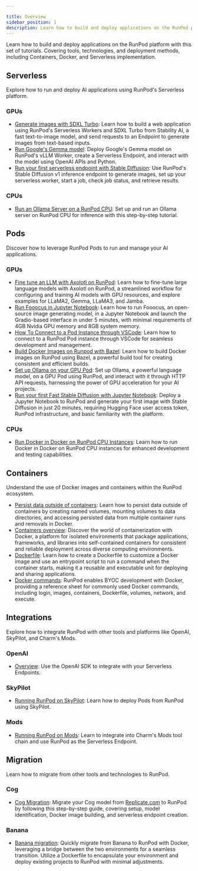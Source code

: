 ```yaml
---

title: Overview  
sidebar_position: 1  
description: Learn how to build and deploy applications on the RunPod platform with this set of tutorials. Covering tools, technologies, and deployment methods, including Containers, Docker, and Serverless implementation.
---
```


Learn how to build and deploy applications on the RunPod platform with this set of tutorials. Covering tools, technologies, and deployment methods, including Containers, Docker, and Serverless implementation.

## Serverless

Explore how to run and deploy AI applications using RunPod's Serverless platform.

### GPUs

- [Generate images with SDXL Turbo](/tutorials/serverless/generate-sdxl-turbo): Learn how to build a web application using RunPod's Serverless Workers and SDXL Turbo from Stability AI, a fast text-to-image model, and send requests to an Endpoint to generate images from text-based inputs.
- [Run Google's Gemma model](/tutorials/serverless/run-gemma-7b): Deploy Google's Gemma model on RunPod's vLLM Worker, create a Serverless Endpoint, and interact with the model using OpenAI APIs and Python.
- [Run your first serverless endpoint with Stable Diffusion](/tutorials/serverless/run-your-first): Use RunPod's Stable Diffusion v1 inference endpoint to generate images, set up your serverless worker, start a job, check job status, and retrieve results.

### CPUs

- [Run an Ollama Server on a RunPod CPU](/tutorials/serverless/run-ollama-inference): Set up and run an Ollama server on RunPod CPU for inference with this step-by-step tutorial.

## Pods

Discover how to leverage RunPod Pods to run and manage your AI applications.

### GPUs

- [Fine tune an LLM with Axolotl on RunPod](/tutorials/pods/fine-tune-llm-axolotl): Learn how to fine-tune large language models with Axolotl on RunPod, a streamlined workflow for configuring and training AI models with GPU resources, and explore examples for LLaMA2, Gemma, LLaMA3, and Jamba.
- [Run Fooocus in Jupyter Notebook](/tutorials/pods/run-fooocus): Learn how to run Fooocus, an open-source image generating model, in a Jupyter Notebook and launch the Gradio-based interface in under 5 minutes, with minimal requirements of 4GB Nvidia GPU memory and 8GB system memory.
- [How To Connect to a Pod Instance through VSCode](/tutorials/pods/connect-to-vscode): Learn how to connect to a RunPod Pod instance through VSCode for seamless development and management.
- [Build Docker Images on Runpod with Bazel](/tutorials/pods/build-docker-images): Learn how to build Docker images on RunPod using Bazel, a powerful build tool for creating consistent and efficient builds.
- [Set up Ollama on your GPU Pod](/tutorials/pods/run-ollama): Set up Ollama, a powerful language model, on a GPU Pod using RunPod, and interact with it through HTTP API requests, harnessing the power of GPU acceleration for your AI projects.
- [Run your first Fast Stable Diffusion with Jupyter Notebook](/tutorials/pods/run-your-first): Deploy a Jupyter Notebook to RunPod and generate your first image with Stable Diffusion in just 20 minutes, requiring Hugging Face user access token, RunPod infrastructure, and basic familiarity with the platform.

### CPUs

- [Run Docker in Docker on RunPod CPU Instances](/tutorials/pods/run-docker-in-docker): Learn how to run Docker in Docker on RunPod CPU instances for enhanced development and testing capabilities.

## Containers

Understand the use of Docker images and containers within the RunPod ecosystem.

- [Persist data outside of containers](/tutorials/introduction/containers/persist-data): Learn how to persist data outside of containers by creating named volumes, mounting volumes to data directories, and accessing persisted data from multiple container runs and removals in Docker.
- [Containers overview](/tutorials/introduction/containers/overview): Discover the world of containerization with Docker, a platform for isolated environments that package applications, frameworks, and libraries into self-contained containers for consistent and reliable deployment across diverse computing environments.
- [Dockerfile](/tutorials/introduction/containers/create-dockerfiles): Learn how to create a Dockerfile to customize a Docker image and use an entrypoint script to run a command when the container starts, making it a reusable and executable unit for deploying and sharing applications.
- [Docker commands](/tutorials/introduction/containers/docker-commands): RunPod enables BYOC development with Docker, providing a reference sheet for commonly used Docker commands, including login, images, containers, Dockerfile, volumes, network, and execute.

## Integrations

Explore how to integrate RunPod with other tools and platforms like OpenAI, SkyPilot, and Charm's Mods.

### OpenAI

- [Overview](/tutorials/migrations/openai/overview): Use the OpenAI SDK to integrate with your Serverless Endpoints.

### SkyPilot

- [Running RunPod on SkyPilot](/integrations/skypilot): Learn how to deploy Pods from RunPod using SkyPilot.

### Mods

- [Running RunPod on Mods](/integrations/mods): Learn to integrate into Charm's Mods tool chain and use RunPod as the Serverless Endpoint.

## Migration

Learn how to migrate from other tools and technologies to RunPod.

### Cog

- [Cog Migration](/tutorials/migrations/cog/overview): Migrate your Cog model from [Replicate.com](https://www.replicate.com) to RunPod by following this step-by-step guide, covering setup, model identification, Docker image building, and serverless endpoint creation.

### Banana

- [Banana migration](/tutorials/migrations/banana/overview): Quickly migrate from Banana to RunPod with Docker, leveraging a bridge between the two environments for a seamless transition. Utilize a Dockerfile to encapsulate your environment and deploy existing projects to RunPod with minimal adjustments.
